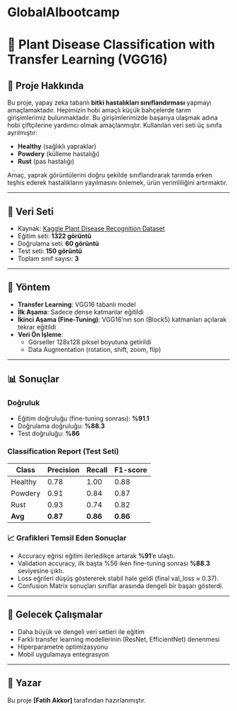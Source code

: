 # GlobalAIbootcamp
# 🌱 Plant Disease Classification with Transfer Learning (VGG16)

## 📌 Proje Hakkında
Bu proje, yapay zeka tabanlı **bitki hastalıkları sınıflandırması** yapmayı amaçlamaktadır. Hepimizin hobi amaçlı küçük bahçelerde tarım girişimlerimiz bulunmaktadır. Bu girişimlerimizde başarıya ulaşmak adına hobi çiftçilerine yardımcı olmak amaçlanmıştır. 
Kullanılan veri seti üç sınıfa ayrılmıştır:
- **Healthy** (sağlıklı yapraklar)
- **Powdery** (külleme hastalığı)
- **Rust** (pas hastalığı)

Amaç, yaprak görüntülerini doğru şekilde sınıflandırarak tarımda erken teşhis ederek hastalıkların yayılmasını önlemek, ürün verimliliğini artırmaktır.

---

## 📂 Veri Seti
- Kaynak: [Kaggle Plant Disease Recognition Dataset](https://www.kaggle.com/)  
- Eğitim seti: **1322 görüntü**
- Doğrulama seti: **60 görüntü**
- Test seti: **150 görüntü**
- Toplam sınıf sayısı: **3**

---

## 🧠 Yöntem
- **Transfer Learning**: VGG16 tabanlı model
- **İlk Aşama**: Sadece dense katmanlar eğitildi
- **İkinci Aşama (Fine-Tuning)**: VGG16’nın son (Block5) katmanları açılarak tekrar eğitildi
- **Veri Ön İşleme**:
  - Görseller 128x128 piksel boyutuna getirildi
  - Data Augmentation (rotation, shift, zoom, flip)

---

## 📊 Sonuçlar

### Doğruluk
- Eğitim doğruluğu (fine-tuning sonrası): **%91.1**
- Doğrulama doğruluğu: **%88.3**
- Test doğruluğu: **%86**

### Classification Report (Test Seti)

| Class    | Precision | Recall | F1-score |
|----------|-----------|--------|----------|
| Healthy  | 0.78      | 1.00   | 0.88     |
| Powdery  | 0.91      | 0.84   | 0.87     |
| Rust     | 0.93      | 0.74   | 0.82     |
| **Avg**  | **0.87**  | **0.86** | **0.86** |

### 📈 Grafikleri Temsil Eden Sonuçlar
- Accuracy eğrisi eğitim ilerledikçe artarak **%91**’e ulaştı.
- Validation accuracy, ilk başta %56 iken fine-tuning sonrası **%88.3** seviyesine çıktı.  
- Loss eğrileri düşüş göstererek stabil hale geldi (final val_loss ≈ 0.37).  
- Confusion Matrix sonuçları sınıflar arasında dengeli bir başarı gösterdi.  

---

## 🚀 Gelecek Çalışmalar
- Daha büyük ve dengeli veri setleri ile eğitim
- Farklı transfer learning modellerinin (ResNet, EfficientNet) denenmesi
- Hiperparametre optimizasyonu
- Mobil uygulamaya entegrasyon

---

## 👤 Yazar
Bu proje **[Fatih Akkor]** tarafından hazırlanmıştır.  
